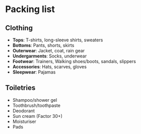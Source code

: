 # Packing list

## Clothing

- **Tops**: T-shirts, long-sleeve shirts, sweaters
- **Bottoms**: Pants, shorts, skirts
- **Outerwear**: Jacket, coat, rain gear
- **Undergarments**: Socks, underwear
- **Footwear**: Trainers, Walking shoes/boots, sandals, slippers
- **Accessories**: Hats, scarves, gloves
- **Sleepwear**: Pajamas

## Toiletries

- Shampoo/shower gel
- Toothbrush/toothpaste
- Deodorant
- Sun cream (Factor 30+)
- Moisturiser
- Pads
